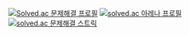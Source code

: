 <!--
**usb9245/usb9245** is a ✨ _special_ ✨ repository because its `README.md` (this file) appears on your GitHub profile.

Here are some ideas to get you started:

- 🔭 I’m currently working on ...
- 🌱 I’m currently learning ...
- 👯 I’m looking to collaborate on ...
- 🤔 I’m looking for help with ...
- 💬 Ask me about ...
- 📫 How to reach me: ...
- 😄 Pronouns: ...
- ⚡ Fun fact: ...
-->

[![Solved.ac 문제해결 프로필](http://mazassumnida.wtf/api/v2/generate_badge?boj=usb9245)](https://solved.ac/usb9245)
[![solved.ac 아레나 프로필](https://solvedac.junah.dev/v1/generate_badge?handle=usb9245)](https://solved.ac/profile/usb9245/arena)
[![solved.ac 문제해결 스트릭](http://mazandi.herokuapp.com/api?handle=usb9245&theme=warm)](https://solved.ac/usb9245)
